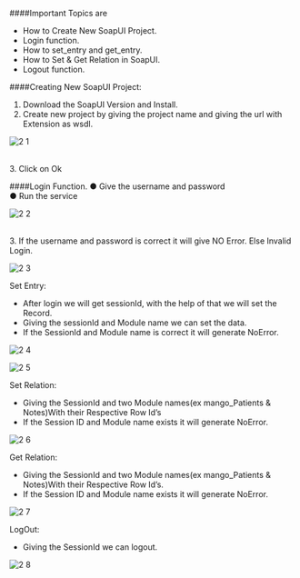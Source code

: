 ####Important Topics are

   *	How to Create New SoapUI Project.<br />
   *	Login function.<br />
   *	How to set_entry and get_entry.<br />
   *	How to Set & Get Relation in SoapUI.<br />
   *	Logout function.<br /> 

####Creating New SoapUI Project:

1.	Download the SoapUI Version and Install.
2.	Create new project by giving the project name and giving the url with Extension as wsdl. 

![2 1](https://cloud.githubusercontent.com/assets/17013436/22242119/3093614a-e248-11e6-8ea1-fd0c49677edb.PNG)

<br />3. Click on Ok

####Login Function.
●	Give the username and password<br />
●	Run the service<br />

![2 2](https://cloud.githubusercontent.com/assets/17013436/22242275/b7fe446a-e248-11e6-90c7-cad93d348f21.PNG)

<br />3. If the username and password is correct it will give NO Error. Else Invalid Login. 

![2 3](https://cloud.githubusercontent.com/assets/17013436/22242341/f7ee0cc2-e248-11e6-992a-da3ac6669c17.PNG)

Set Entry:<br />
*	After login we will get sessionId, with the help of that we will set the Record.<br />
*	Giving the sessionId and Module name we can set the data.<br />
*	If the SessionId and Module name is correct it will generate NoError.<br />

![2 4](https://cloud.githubusercontent.com/assets/17013436/22242411/553f3ee6-e249-11e6-8647-ea79b87299f8.PNG)

![2 5](https://cloud.githubusercontent.com/assets/17013436/22242446/6d4d9956-e249-11e6-801a-5ce197ead2bd.PNG)

Set Relation:<br />
*	Giving the SessionId and two  Module names(ex mango_Patients & Notes)With their Respective Row Id’s<br />
*	If the Session ID and Module name exists it will generate NoError.<br />


![2 6](https://cloud.githubusercontent.com/assets/17013436/22242524/a97ffe1e-e249-11e6-9878-e573825256fc.PNG)

Get Relation:<br />
*	Giving the SessionId and two  Module names(ex mango_Patients & Notes)With their Respective Row Id’s.<br />
*	If the Session ID and Module name exists it will generate NoError.<br />

![2 7](https://cloud.githubusercontent.com/assets/17013436/22242638/1a9e175c-e24a-11e6-9a11-914978ea7c50.PNG)

LogOut:<br />
*	Giving the SessionId we can logout.<br />

![2 8](https://cloud.githubusercontent.com/assets/17013436/22242680/48f75be0-e24a-11e6-84e3-d31f32be21b5.PNG)



